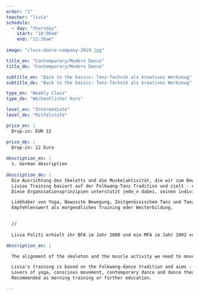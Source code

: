```yaml
---
order: "1"
teacher: "livia"
schedule:
  - day: "thursday"
    start: "10:00am"
    end: "11:30am"
    
image: "class-dance-company-2019.jpg"

title_en: "Contemporary/Modern Dance"
title_de: "Contemporary/Modern Dance"

subtitle_en: "Back to the basics: Tanz-Technik als kreatives Werkzeug"
subtitle_de: "Back to the basics: Tanz-Technik als kreatives Werkzeug"

type_en: "Weekly Class"
type_de: "Wöchentlicher Kurs"

level_en: "Intermediate"
level_de: "Mittelstufe"

price_en: |
  Drop-in: EUR 12  

price_de: |
  Drop-in: 12 Euro  
  
description_en: |
  s. German description
  
description_de: |
  Die Ausrichtung des Skeletts und die Muskelaktivität, die wir zum Bewegen benötigen, wird das einleitende Warm-up.
  Livias Training basiert auf der Folkwang-Tanz Tradition und zielt - erweitert um Elemente aus der Release-, Limon- und AlexanderTechnik - auf ein umfassendes Training von Ausrichtung, Fluss, Gelenken, Muskeln und Musikalität ab. 
  Diese Organisationsprinzipien unterstützt jede_n dabei, seinen individuellen Zugang zu Tanz und Kreation zu finden.

  Liebhaber von Yoga, Bewusste Bewegung, Zeitgenössischem Tanz und Tanztheater fühlen sich bei diese sanften, aber energetische Ganzkörpertraining wohl.  
  Empfehlenswert als morgendliches Training oder Weiterbildung.

  
  //  
  
  Livia Politi erhielt ihr BFA im Jahr 2000 und ein MFA im Jahr 2002 von der Folkwang Universität der Künste unter der Leitung von Pina Bausch. Seit 2010 ist Livia zertifizierte Alexander-Technik-Lehrerin. Als Tänzerin, Choreografin und Assistenzchoreografin hat Livia in verschiedenen Projekten in Deutschland, den USA, Mexiko und Argentinien gearbeitet. Ihre langjährige Erfahrung als Tanzlehrerin umfasst den Unterricht von modernem/ zeitgenössischem Tanz sowie Alexander-Technik für Tänzer, Schauspieler und Performer an der Tanzhochschule Essen, Universität der Künste Berlin, Urbanraum, Professional Dance Studies Program Seneca- Intensiv, ehemaligen Ballett Teatro del Espacio und Dock11 Studio.

description_en: |

  The alignment of the skeleton and the muscle activity we need to move will be the introductory warm-up.    

  Livia's training is based on the Folkwang-dance tradition and aims - enriched by elements from the release, Limon and Alexander techniques - for a comprehensive training of alignment, flow, joints, muscles and musicality. These organizational principles support everyone in finding their own access to dance and creation.  
  Lovers of yoga, conscious movement, contemporary dance and dance theater feel at home with this gentle but energetic full-body workout.  
  Recommended as morning training or further education. 

---
```

